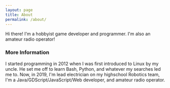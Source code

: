 ```yaml
---
layout: page
title: About
permalink: /about/
---
```


Hi there! I'm a hobbyist game developer and programmer. I'm also an amateur radio operator!

### More Information

I started programming in 2012 when I was first introduced to Linux by my uncle. He set me off to learn Bash, Python, and whatever my searches led me to. Now, in 2019, I'm lead electrician on my highschool Robotics team, I'm a Java/GDScript/JavaScript/Web developer, and amateur radio operator.
